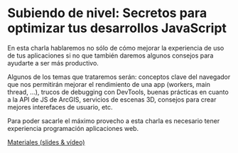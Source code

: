 # Subiendo de nivel: Secretos para optimizar tus desarrollos JavaScript

En esta charla hablaremos no sólo de cómo mejorar la experiencia de uso de tus aplicaciones si no que también daremos algunos consejos para ayudarte a ser más productivo.

Algunos de los temas que trataremos serán: conceptos clave del navegador que nos permitirán mejorar el rendimiento de una app (workers, main thread, ...), trucos de debugging con DevTools, buenas prácticas en cuanto a la API de JS de ArcGIS, servicios de escenas 3D, consejos para crear mejores interefaces de usuario, etc.

Para poder sacarle el máximo provecho a esta charla es necesario tener experiencia programación aplicaciones web.

[Materiales (slides & vídeo)](../)
